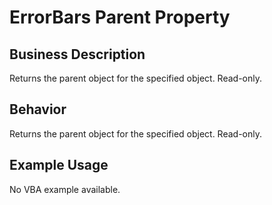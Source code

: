 # ErrorBars Parent Property

## Business Description
Returns the parent object for the specified object. Read-only.

## Behavior
Returns the parent object for the specified object. Read-only.

## Example Usage
No VBA example available.